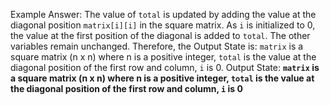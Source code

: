Example Answer:
The value of `total` is updated by adding the value at the diagonal position `matrix[i][i]` in the square matrix. As `i` is initialized to 0, the value at the first position of the diagonal is added to `total`. The other variables remain unchanged. Therefore, the Output State is: `matrix` is a square matrix (n x n) where n is a positive integer, `total` is the value at the diagonal position of the first row and column, `i` is 0.
Output State: **`matrix` is a square matrix (n x n) where n is a positive integer, `total` is the value at the diagonal position of the first row and column, `i` is 0**